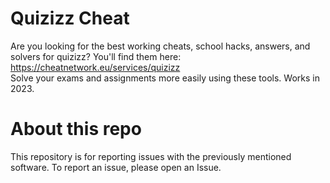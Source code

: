 # Quizizz Cheat  
Are you looking for the best working cheats, school hacks, answers, and solvers for quizizz? You'll find them here: https://cheatnetwork.eu/services/quizizz  
Solve your exams and assignments more easily using these tools. Works in 2023.  
# About this repo  
This repository is for reporting issues with the previously mentioned software. To report an issue, please open an Issue.  
